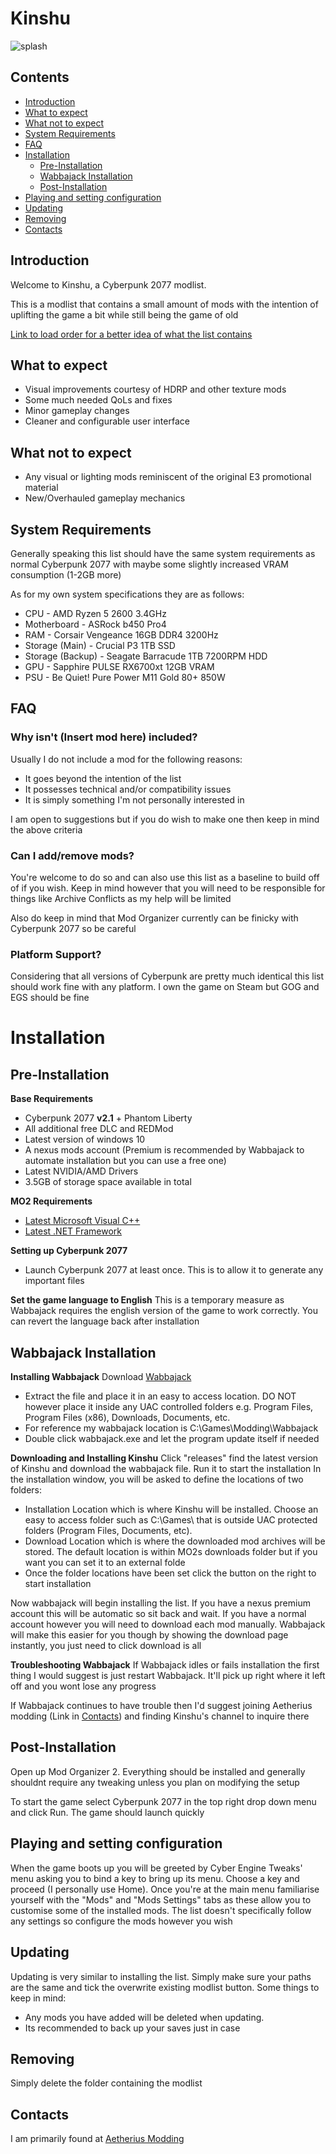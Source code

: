 # Kinshu
![splash](https://github.com/Ferroxius/Kinshu/assets/88400328/c876011f-e6b3-4ca5-9ada-c5dcf211bc95)

## Contents
- [Introduction](#introduction)
- [What to expect](#what-to-expect)
- [What not to expect](#what-not-to-expect)
- [System Requirements](#system-requirements)
- [FAQ](#faq)
- [Installation](#installation)
    - [Pre-Installation](#pre-installation)
    - [Wabbajack Installation](#wabbajack-installation)
    - [Post-Installation](#post-installation)
- [Playing and setting configuration](#playing-and-mcm-configuration)
- [Updating](#updating)
- [Removing](#removing)
- [Contacts](#contacts)


## Introduction
Welcome to Kinshu, a Cyberpunk 2077 modlist. 

This is a modlist that contains a small amount of mods with the intention of uplifting the game a bit while still being the game of old

[Link to load order for a better idea of what the list contains](https://loadorderlibrary.com/lists/kinshu)
## What to expect
- Visual improvements courtesy of HDRP and other texture mods
- Some much needed QoLs and fixes
- Minor gameplay changes
- Cleaner and configurable user interface


## What not to expect
- Any visual or lighting mods reminiscent of the original E3 promotional material
- New/Overhauled gameplay mechanics


## System Requirements
Generally speaking this list should have the same system requirements as normal Cyberpunk 2077 with maybe some slightly increased VRAM consumption (1-2GB more)

As for my own system specifications they are as follows:
- CPU               - AMD Ryzen 5 2600 3.4GHz
- Motherboard       - ASRock b450 Pro4
- RAM               - Corsair Vengeance 16GB DDR4 3200Hz
- Storage (Main)    - Crucial P3 1TB SSD
- Storage (Backup)  - Seagate Barracude 1TB 7200RPM HDD
- GPU               - Sapphire PULSE RX6700xt 12GB VRAM
- PSU               - Be Quiet! Pure Power M11 Gold 80+ 850W


## FAQ
### Why isn't (Insert mod here) included?
Usually I do not include a mod for the following reasons:
- It goes beyond the intention of the list
- It possesses technical and/or compatibility issues
- It is simply something I'm not personally interested in

I am open to suggestions but if you do wish to make one then keep in mind the above criteria

### Can I add/remove mods?
You're welcome to do so and can also use this list as a baseline to build off of if you wish. Keep in mind however that you will need to be responsible for things like Archive Conflicts as my help will be limited

Also do keep in mind that Mod Organizer currently can be finicky with Cyberpunk 2077 so be careful

### Platform Support?
Considering that all versions of Cyberpunk are pretty much identical this list should work fine with any platform. I own the game on Steam but GOG and EGS should be fine

# Installation
## Pre-Installation
**Base Requirements**
- Cyberpunk 2077 **v2.1** + Phantom Liberty
- All additional free DLC and REDMod
- Latest version of windows 10
- A nexus mods account (Premium is recommended by Wabbajack to automate installation but you can use a free one)
- Latest NVIDIA/AMD Drivers
- 3.5GB of storage space available in total

**MO2 Requirements**
- [Latest Microsoft Visual C++](https://learn.microsoft.com/en-us/cpp/windows/latest-supported-vc-redist?view=msvc-170)
- [Latest .NET Framework](https://dotnet.microsoft.com/en-us/download/dotnet-framework)

**Setting up Cyberpunk 2077**
- Launch Cyberpunk 2077 at least once. This is to allow it to generate any important files

**Set the game language to English**
This is a temporary measure as Wabbajack requires the english version of the game to work correctly. You can revert the language back after installation

## Wabbajack Installation
**Installing Wabbajack**
Download [Wabbajack](https://www.wabbajack.org/)
- Extract the file and place it in an easy to access location. DO NOT however place it inside any UAC controlled folders e.g. Program Files, Program Files (x86), Downloads, Documents, etc.
- For reference my wabbajack location is C:\Games\Modding\Wabbajack
- Double click wabbajack.exe and let the program update itself if needed

**Downloading and Installing Kinshu**
Click "releases"
find the latest version of Kinshu and download the wabbajack file. Run it to start the installation
In the installation window, you will be asked to define the locations of two folders:
- Installation Location which is where Kinshu will be installed. Choose an easy to access folder such as C:\Games\ that is outside UAC protected folders (Program Files, Documents, etc).
- Download Location which is where the downloaded mod archives will be stored. The default location is within MO2s downloads folder but if you want you can set it to an external folde
- Once the folder locations have been set click the button on the right to start installation

Now wabbajack will begin installing the list. If you have a nexus premium account this will be automatic so sit back and wait. If you have a normal account however you will need to download each mod manually. Wabbajack will make this easier for you though by showing the download page instantly, you just need to click download is all

**Troubleshooting Wabbajack**
If Wabbajack idles or fails installation the first thing I would suggest is just restart Wabbajack. It'll pick up right where it left off and you wont lose any progress

If Wabbajack continues to have trouble then I'd suggest joining Aetherius modding (Link in [Contacts](#contacts)) and finding Kinshu's channel to inquire there

## Post-Installation
Open up Mod Organizer 2. Everything should be installed and generally shouldnt require any tweaking unless you plan on modifying the setup

To start the game select Cyberpunk 2077 in the top right drop down menu and click Run. The game should launch quickly

## Playing and setting configuration
When the game boots up you will be greeted by Cyber Engine Tweaks' menu asking you to bind a key to bring up its menu. Choose a key and proceed (I personally use Home). Once you're at the main menu familiarise yourself with the "Mods" and "Mods Settings" tabs as these allow you to customise some of the installed mods. The list doesn't specifically follow any settings so configure the mods however you wish

## Updating
Updating is very similar to installing the list. Simply make sure your paths are the same and tick the overwrite existing modlist button. 
Some things to keep in mind:
- Any mods you have added will be deleted when updating.
- Its recommended to back up your saves just in case

## Removing
Simply delete the folder containing the modlist

## Contacts
I am primarily found at [Aetherius Modding](https://discord.gg/aetherius-modding)
